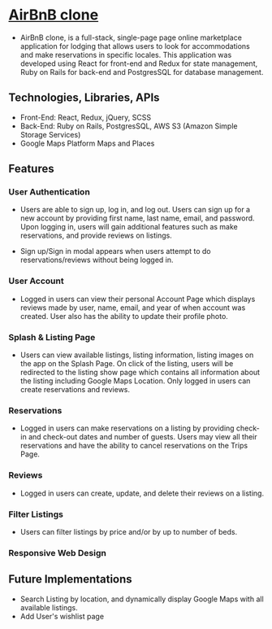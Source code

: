 # <a href="https://airbnb.com" target="_blank">AirBnB clone</a>

- AirBnB clone, is a full-stack, single-page page online marketplace application for lodging that allows users to look for accommodations and make reservations in specific locales. This application was developed using React for front-end and Redux for state management, Ruby on Rails for back-end and PostgresSQL for database management.

## Technologies, Libraries, APIs

- Front-End: React, Redux, jQuery, SCSS
- Back-End: Ruby on Rails, PostgresSQL, AWS S3 (Amazon Simple Storage Services)
- Google Maps Platform Maps and Places

## Features

### User Authentication

- Users are able to sign up, log in, and log out. Users can sign up for a new account by providing first name, last name, email, and password. Upon logging in, users will gain additional features such as make reservations, and provide reviews on listings.

* Sign up/Sign in modal appears when users attempt to do reservations/reviews without being logged in.

### User Account

- Logged in users can view their personal Account Page which displays reviews made by user, name, email, and year of when account was created. User also has the ability to update their profile photo.

### Splash & Listing Page

- Users can view available listings, listing information, listing images on the app on the Splash Page. On click of the listing, users will be redirected to the listing show page which contains all information about the listing including Google Maps Location. Only logged in users can create reservations and reviews.

### Reservations

- Logged in users can make reservations on a listing by providing check-in and check-out dates and number of guests. Users may view all their reservations and have the ability to cancel reservations on the Trips Page.

### Reviews

- Logged in users can create, update, and delete their reviews on a listing.

### Filter Listings

- Users can filter listings by price and/or by up to number of beds.

### Responsive Web Design

## Future Implementations

- Search Listing by location, and dynamically display Google Maps with all available listings.
- Add User's wishlist page

